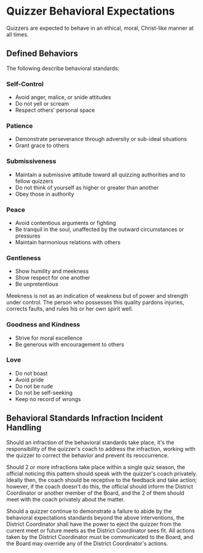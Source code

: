 # Quizzer Behavioral Expectations

Quizzers are expected to behave in an ethical, moral, Christ-like manner at all times.

## Defined Behaviors

The following describe behavioral standards:

### Self-Control

- Avoid anger, malice, or snide attitudes
- Do not yell or scream
- Respect others' personal space

### Patience

- Demonstrate perseverance through adversity or sub-ideal situations
- Grant grace to others

### Submissiveness

- Maintain a submissive attitude toward all quizzing authorities and to fellow quizzers
- Do not think of yourself as higher or greater than another
- Obey those in authority

### Peace

- Avoid contentious arguments or fighting
- Be tranquil in the soul, unaffected by the outward circumstances or pressures
- Maintain harmonious relations with others

### Gentleness

- Show humility and meekness
- Show respect for one another
- Be unpretentious

Meekness is not as an indication of weakness but of power and strength under control. The person who possesses this quality pardons injuries, corrects faults, and rules his or her own spirit well.

### Goodness and Kindness

- Strive for moral excellence
- Be generous with encouragement to others

### Love

- Do not boast
- Avoid pride
- Do not be rude
- Do not be self-seeking
- Keep no record of wrongs

## Behavioral Standards Infraction Incident Handling

Should an infraction of the behavioral standards take place, it's the responsibility of the quizzer's coach to address the infraction, working with the quizzer to correct the behavior and prevent its reoccurrence.

Should 2 or more infractions take place within a single quiz season, the official noticing this pattern should speak with the quizzer's coach privately. Ideally then, the coach should be receptive to the feedback and take action; however, if the coach doesn't do this, the official should inform the District Coordinator or another member of the Board, and the 2 of them should meet with the coach privately about the matter.

Should a quizzer continue to demonstrate a failure to abide by the behavioral expectations standards beyond the above interventions, the District Coordinator shall have the power to eject the quizzer from the current meet or future meets as the District Coordinator sees fit. All actions taken by the District Coordinator must be communicated to the Board, and the Board may override any of the District Coordinator's actions.
